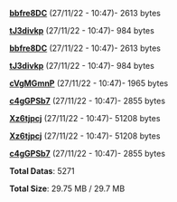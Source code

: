 [**bbfre8DC**](/data/bbfre8DC.txt) (27/11/22 - 10:47)- 2613 bytes

[**tJ3divkp**](/data/tJ3divkp.txt) (27/11/22 - 10:47)- 984 bytes

[**bbfre8DC**](/data/bbfre8DC.txt) (27/11/22 - 10:47)- 2613 bytes

[**tJ3divkp**](/data/tJ3divkp.txt) (27/11/22 - 10:47)- 984 bytes

[**cVgMGmnP**](/data/cVgMGmnP.txt) (27/11/22 - 10:47)- 1965 bytes

[**c4gGPSb7**](/data/c4gGPSb7.txt) (27/11/22 - 10:47)- 2855 bytes

[**Xz6tjpcj**](/data/Xz6tjpcj.txt) (27/11/22 - 10:47)- 51208 bytes

[**Xz6tjpcj**](/data/Xz6tjpcj.txt) (27/11/22 - 10:47)- 51208 bytes

[**c4gGPSb7**](/data/c4gGPSb7.txt) (27/11/22 - 10:47)- 2855 bytes

**Total Datas**: 5271

**Total Size**: 29.75 MB / 29.7 MB